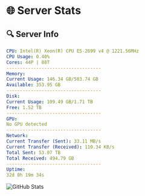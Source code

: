 # 🌐 Server Stats
## 🔍 Server Info
```yaml
CPU: Intel(R) Xeon(R) CPU E5-2699 v4 @ 1221.56MHz
CPU Usage: 0.40%
Cores: 44P | 88T
-----------------------------------
Memory:
Current Usage: 146.34 GB/503.74 GB
Available: 353.95 GB
-----------------------------------
Disk:
Current Usage: 109.49 GB/1.71 TB
Free: 1.52 TB
-----------------------------------
GPU:
No GPU detected
-----------------------------------
Network:
Current Transfer (Sent): 33.11 MB/s
Current Transfer (Received): 110.34 KB/s
Total Sent: 53.07 TB
Total Received: 494.79 GB
-----------------------------------
Uptime:
32d 0h 19m 34s
```
![GitHub Stats](https://img.shields.io/badge/Updated-2025-04-08_21:42:23-blue)